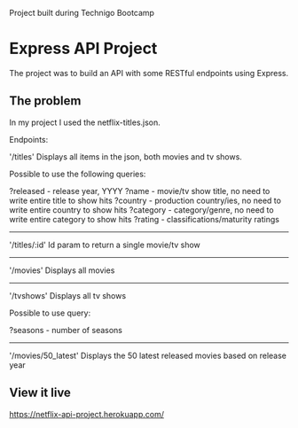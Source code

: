 Project built during Technigo Bootcamp

# Express API Project

The project was to build an API with some RESTful endpoints using Express.

## The problem

In my project I used the netflix-titles.json.

Endpoints:

'/titles'
Displays all items in the json, both movies and tv shows.

Possible to use the following queries:

?released - release year, YYYY
?name - movie/tv show title, no need to write entire title to show hits
?country - production country/ies, no need to write entire country to show hits
?category - category/genre, no need to write entire category to show hits
?rating - classifications/maturity ratings

---

'/titles/:id'
Id param to return a single movie/tv show

---

'/movies'
Displays all movies

---

'/tvshows'
Displays all tv shows

Possible to use query:

?seasons - number of seasons

---

'/movies/50_latest'
Displays the 50 latest released movies based on release year


## View it live

https://netflix-api-project.herokuapp.com/
